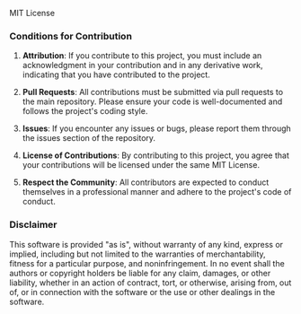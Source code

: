 MIT License
### Conditions for Contribution

1. **Attribution**: If you contribute to this project, you must include an acknowledgment in your contribution and in any derivative work, indicating that you have contributed to the project.

2. **Pull Requests**: All contributions must be submitted via pull requests to the main repository. Please ensure your code is well-documented and follows the project's coding style.

3. **Issues**: If you encounter any issues or bugs, please report them through the issues section of the repository.

4. **License of Contributions**: By contributing to this project, you agree that your contributions will be licensed under the same MIT License.

5. **Respect the Community**: All contributors are expected to conduct themselves in a professional manner and adhere to the project's code of conduct.

### Disclaimer
This software is provided "as is", without warranty of any kind, express or implied, including but not limited to the warranties of merchantability, fitness for a particular purpose, and noninfringement. In no event shall the authors or copyright holders be liable for any claim, damages, or other liability, whether in an action of contract, tort, or otherwise, arising from, out of, or in connection with the software or the use or other dealings in the software.
